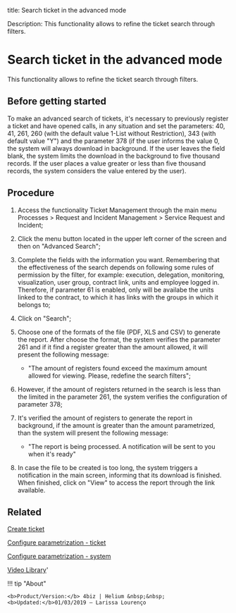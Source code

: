 title:  Search ticket in the advanced mode
 
Description: This functionality allows to refine the ticket search through filters.

# Search ticket in the advanced mode
This functionality allows to refine the ticket search through filters.

Before getting started
--------------------------

To make an advanced search of tickets, it's necessary to previously register a
ticket and have opened calls, in any situation and set the parameters: 40, 41,
261, 260 (with the default value 1-List without Restriction), 343 (with default
value "Y") and the parameter 378 (if the user informs the value 0, the system
will always download in background. If the user leaves the field blank, the
system limits the download in the background to five thousand records. If the
user places a value greater or less than five thousand records, the system
considers the value entered by the user).

Procedure
-------------

1.  Access the functionality Ticket Management through the main menu Processes
    \> Request and Incident Management \> Service Request and Incident;

2. Click the menu button located in the upper left corner of the screen and then on "Advanced Search";

3.  Complete the fields with the information you want. Remembering that the
    effectiveness of the search depends on following some rules of permission by
    the filter, for example: execution, delegation, monitoring, visualization,
    user group, contract link, units and employee logged in. Therefore, if
    parameter 61 is enabled, only will be availabe the units linked to the
    contract, to which it has links with the groups in which it belongs to;

4.  Click on "Search";

5.  Choose one of the formats of the file (PDF, XLS and CSV) to generate the
    report. After choose the format, the system verifies the parameter 261 and
    if it find a register greater than the amount allowed, it will present the
    following message:

    -   "The amount of registers found exceed the maximum amount allowed for
        viewing. Please, redefine the search filters";

6.  However, if the amount of registers returned in the search is less than the
    limited in the parameter 261, the system verifies the configuration of
    parameter 378;

7.  It's verified the amount of registers to generate the report in background,
    if the amount is greater than the amount parametrized, than the system will
    present the following message:

    -   "The report is being processed. A notification will be sent to you when
        it's ready"

8.  In case the file to be created is too long, the system triggers a
    notification in the main screen, informing that its download is finished.
    When finished, click on "View" to access the report through the link
    available.

Related
-----------

[Create ticket](/en-us/4biz-helium/processes/tickets/use/create-ticket.html)

[Configure parametrization - ticket](/en-us/4biz-helium/platform-administration/parameters-list/configure-parametrization-ticket.html)

[Configure parametrization - system](/en-us/4biz-helium/platform-administration/parameters-list/configure-parametrization-system.html)

<i class='fa fa-youtube-play  fa-2x' style='color:#97ce17;vertical-align: middle;'> </i> [Video Library](https://www.youtube.com/playlist?list=PLB5qK2uzf2RNrJnhiXj3dbmgsm9-quhfz)'

!!! tip "About"

    <b>Product/Version:</b> 4biz | Helium &nbsp;&nbsp;
    <b>Updated:</b>01/03/2019 – Larissa Lourenço

